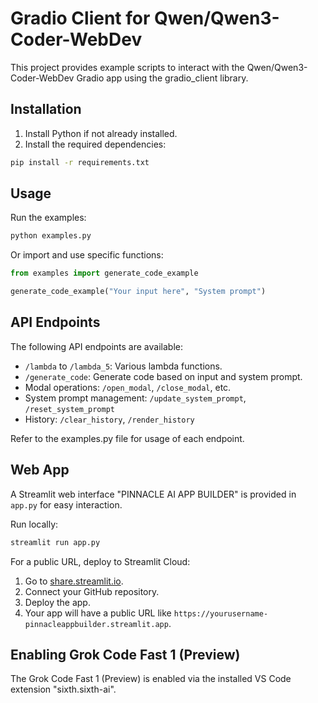 # Gradio Client for Qwen/Qwen3-Coder-WebDev

This project provides example scripts to interact with the Qwen/Qwen3-Coder-WebDev Gradio app using the gradio_client library.

## Installation

1. Install Python if not already installed.
2. Install the required dependencies:

```bash
pip install -r requirements.txt
```

## Usage

Run the examples:

```bash
python examples.py
```

Or import and use specific functions:

```python
from examples import generate_code_example

generate_code_example("Your input here", "System prompt")
```

## API Endpoints

The following API endpoints are available:

- `/lambda` to `/lambda_5`: Various lambda functions.
- `/generate_code`: Generate code based on input and system prompt.
- Modal operations: `/open_modal`, `/close_modal`, etc.
- System prompt management: `/update_system_prompt`, `/reset_system_prompt`
- History: `/clear_history`, `/render_history`

Refer to the examples.py file for usage of each endpoint.

## Web App

A Streamlit web interface "PINNACLE AI APP BUILDER" is provided in `app.py` for easy interaction.

Run locally:

```bash
streamlit run app.py
```

For a public URL, deploy to Streamlit Cloud:

1. Go to [share.streamlit.io](https://share.streamlit.io).
2. Connect your GitHub repository.
3. Deploy the app.
4. Your app will have a public URL like `https://yourusername-pinnacleappbuilder.streamlit.app`.

## Enabling Grok Code Fast 1 (Preview)

The Grok Code Fast 1 (Preview) is enabled via the installed VS Code extension "sixth.sixth-ai".
